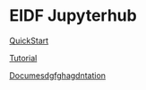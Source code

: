 # EIDF Jupyterhub

[QuickStart](./quickstart/)

[Tutorial](./tutorial/)

[Documesdgfghagdntation](./docs/)
